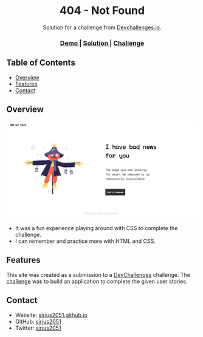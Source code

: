 <h1 align="center">404 - Not Found</h1>

<div align="center">
   Solution for a challenge from  <a href="http://devchallenges.io" target="_blank">Devchallenges.io</a>.
</div>

<div align="center">
  <h3>
    <a href="https://{your-demo-link.your-domain}">
      Demo
    </a>
    <span> | </span>
    <a href="https://{your-url-to-the-solution}">
      Solution
    </a>
    <span> | </span>
    <a href="https://devchallenges.io/challenges/wBunSb7FPrIepJZAg0sY">
      Challenge
    </a>
  </h3>
</div>

<!-- TABLE OF CONTENTS -->
## Table of Contents

- [Overview](#overview)
- [Features](#features)
- [Contact](#contact)

<!-- OVERVIEW -->

## Overview

![screenshot](assets/img/screenshot.jpg)

- It was a fun experience playing around with CSS to complete the challenge.
- I can remember and practice more with HTML and CSS.


## Features

<!-- List the features of your application or follow the template. Don't share the figma file here :) -->

This site was created as a submission to a [DevChallenges](https://devchallenges.io/challenges) challenge. The [challenge](https://devchallenges.io/challenges/wBunSb7FPrIepJZAg0sY) was to build an application to complete the given user stories.


## Contact

- Website: [sirius2051.github.io](https://sirius2051.github.io)
- GitHub: [sirius2051](https://github.com/sirius2051)
- Twitter: [sirius2051](https://twitter.com/sirius2051)
